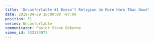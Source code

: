 ```yaml
---
title: 'Uncomfortable #1 Doesn’t Religion do More Harm Than Good'
date: 2019-04-29 10:00:00 -07:00
position: 51
series: Uncomfortable
communicator: Pastor Steve Osborne
vimeo_id: 333133973
---
```



